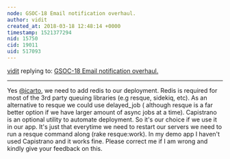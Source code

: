 ```yaml
---
node: GSOC-18 Email notification overhaul.
author: vidit
created_at: 2018-03-18 12:48:14 +0000
timestamp: 1521377294
nid: 15750
cid: 19011
uid: 517093
---
```




[vidit](../profile/vidit) replying to: [GSOC-18 Email notification overhaul.](../notes/vidit/02-16-2018/gsoc-18-email-notification-overhaul)

----
Yes [@icarto](/profile/icarto), we need to add redis to our deployment. Redis is required for most of the 3rd party queuing libraries (e.g resque, sidekiq, etc). As an alternative to resque we could use delayed_job ( although resque is a far better option if we have larger amount of async jobs at a time).
Capistrano is an optional utility to automate deployment. So it's our choice if we use it in our app. It's just that everytime we need to restart our servers we need to run a resque command along (rake resque:work). In my demo app I haven't used Capistrano and it works fine.
Please correct me if I am wrong and kindly give your feedback on this.